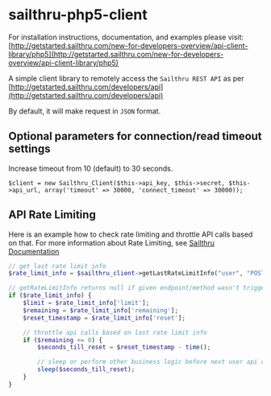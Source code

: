 sailthru-php5-client
====================

For installation instructions, documentation, and examples please visit:
[http://getstarted.sailthru.com/new-for-developers-overview/api-client-library/php5](http://getstarted.sailthru.com/new-for-developers-overview/api-client-library/php5)

A simple client library to remotely access the `Sailthru REST API` as per [http://getstarted.sailthru.com/developers/api](http://getstarted.sailthru.com/developers/api)

By default, it will make request in `JSON` format.

## Optional parameters for connection/read timeout settings

Increase timeout from 10 (default) to 30 seconds.

    $client = new Sailthru_Client($this->api_key, $this->secret, $this->api_url, array('timeout' => 30000, 'connect_timeout' => 30000));

## API Rate Limiting

Here is an example how to check rate limiting and throttle API calls based on that. For more information about Rate Limiting, see [Sailthru Documentation](https://getstarted.sailthru.com/new-for-developers-overview/api/api-technical-details/#Rate_Limiting)


```php
// get last rate limit info
$rate_limit_info = $sailthru_client->getLastRateLimitInfo("user", "POST");

// getRateLimitInfo returns null if given endpoint/method wasn't triggered previously
if ($rate_limit_info) {
    $limit = $rate_limit_info['limit'];
    $remaining = $rate_limit_info['remaining'];
    $reset_timestamp = $rate_limit_info['reset'];

    // throttle api calls based on last rate limit info
    if ($remaining <= 0) {
        $seconds_till_reset = $reset_timestamp - time();

        // sleep or perform other business logic before next user api call
        sleep($seconds_till_reset);
    }
}
```
